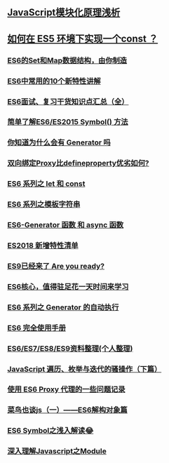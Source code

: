 ## [JavaScript模块化原理浅析](https://juejin.im/post/5c1083186fb9a049ec6aed5e)
## [如何在 ES5 环境下实现一个const ？](https://juejin.im/post/5c2042e95188255e9b620964)
### [ES6的Set和Map数据结构，由你制造](https://juejin.im/post/5acc57eff265da237f1e9f7c)
### [ES6中常用的10个新特性讲解](https://juejin.im/post/5b1d1fd6f265da6e410e137c)
### [ES6面试、复习干货知识点汇总（全）](https://juejin.im/post/5c061ed2f265da61357258ee)
### [简单了解ES6/ES2015 Symbol() 方法](http://www.zhangxinxu.com/wordpress/2018/04/known-es6-symbol-function/)
### [你知道为什么会有 Generator 吗](https://juejin.im/post/5adae8246fb9a07aa541e150)
### [双向绑定Proxy比defineproperty优劣如何?](https://juejin.im/post/5acd0c8a6fb9a028da7cdfaf)
### [ES6 系列之 let 和 const](https://juejin.im/post/5b0238f66fb9a07aca7a74ba#comment)
### [ES6 系列之模板字符串](https://juejin.im/post/5b0e2e1cf265da08e12f11fd)
### [ES6-Generator 函数 和 async 函数](https://juejin.im/post/5b1751d551882513756f0bdc)
### [ES2018 新增特性清单](https://juejin.im/post/5b353534f265da595f0d3f7e)
### [ES9已经来了 Are you ready?](https://juejin.im/post/5b685ed1e51d4533f52859e8)
### [ES6核心，值得驻足花一天时间来学习](https://juejin.im/post/5b6d6f8ae51d453509566974#heading-25)
### [ES6 系列之 Generator 的自动执行](https://juejin.im/post/5bc88f4ef265da0af1617162)
### [ES6 完全使用手册](https://juejin.im/post/5bfe05505188252098022400#heading-52)
### [ES6/ES7/ES8/ES9资料整理(个人整理)](https://juejin.im/post/5c02b106f265da61764aa0c1#heading-0)
### [JavaScript 遍历、枚举与迭代的骚操作（下篇）](https://juejin.im/post/5c07b764e51d450c457199f9)
### [使用 ES6 Proxy 代理的一些问题记录](https://juejin.im/post/5c064a0ae51d451dce59ceed)
### [菜鸟也谈js（一）——ES6解构对象篇](https://juejin.im/post/5c0b1aaa6fb9a049c30b0ee5)
### [ES6 Symbol之浅入解读😂](https://juejin.im/post/5c124eb76fb9a049ee8054c6)
### [深入理解Javascript之Module](https://juejin.im/post/5c20f3cee51d450d9706f65d)
